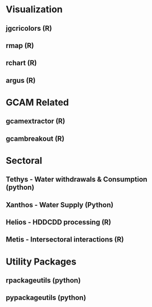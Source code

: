 # Visualization
## jgcricolors (R)
## rmap (R)
## rchart (R)
## argus (R)

# GCAM Related
## gcamextractor (R)
## gcambreakout (R)

# Sectoral
## Tethys - Water withdrawals & Consumption (python)
## Xanthos - Water Supply (Python)
## Helios - HDDCDD processing (R)
## Metis - Intersectoral interactions (R)

# Utility Packages
## rpackageutils (python)
## pypackageutils (python)


<!--
**zarrarkhan/zarrarkhan** is a ✨ _special_ ✨ repository because its `README.md` (this file) appears on your GitHub profile.

Here are some ideas to get you started:

- 🔭 I’m currently working on ...
- 🌱 I’m currently learning ...
- 👯 I’m looking to collaborate on ...
- 🤔 I’m looking for help with ...
- 💬 Ask me about ...
- 📫 How to reach me: ...
- 😄 Pronouns: ...
- ⚡ Fun fact: ...
-->
